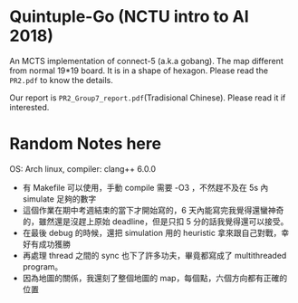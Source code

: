 # Quintuple-Go (NCTU intro to AI 2018)
An MCTS implementation of connect-5 (a.k.a gobang). The map different from normal 19*19 board. It is in a shape of hexagon.
Please read the `PR2.pdf` to know the details.

Our report is `PR2_Group7_report.pdf`(Tradisional Chinese). Please read it if interested.

# Random Notes here
OS: Arch linux, compiler: clang++ 6.0.0

- 有 Makefile 可以使用，手動 compile 需要 -O3 ，不然趕不及在 5s 內 simulate 足夠的數字
- 這個作業在期中考週結束的當下才開始寫的，6 天內能寫完我覺得還蠻神奇的，雖然還是沒趕上原始 deadline，但是只扣 5 分的話我覺得還可以接受。
- 在最後 debug 的時候，還把 simulation 用的 heuristic 拿來跟自己對戰，幸好有成功獲勝
- 再處理 thread 之間的 sync 也下了許多功夫，畢竟都寫成了 multithreaded program。
- 因為地圖的關係，我還刻了整個地圖的 map，每個點，六個方向都有正確的位置
